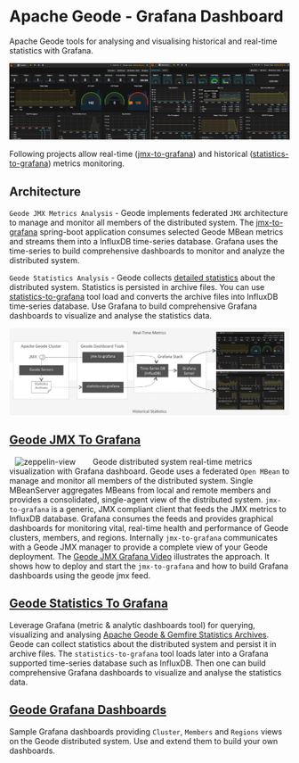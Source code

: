 # Apache Geode - Grafana Dashboard

Apache Geode tools for analysing and visualising historical and real-time statistics with Grafana.

![Apache Geode Grafana Dashboards](./doc/geode-dashboards.png)

Following projects allow real-time ([jmx-to-grafana](./jmx-to-grafana)) 
and historical ([statistics-to-grafana](./statistics-to-grafana)) metrics monitoring.

## Architecture
`Geode JMX Metrics Analysis` - Geode implements federated `JMX` architecture to manage and monitor all members of the distributed system. 
The [jmx-to-grafana](./jmx-to-grafana) spring-boot application consumes selected Geode MBean metrics and streams them 
into a InfluxDB time-series database. Grafana uses the time-series to build comprehensive dashboards to monitor and analyze the distributed system.

`Geode Statistics Analysis` -  Geode collects [detailed statistics](http://geode.apache.org/docs/guide/managing/statistics/chapter_overview.html) 
about the distributed system. Statistics is persisted in archive files. You can use [statistics-to-grafana](./statistics-to-grafana) 
tool load and converts the archive files into InfluxDB time-series database. Use Grafana to build comprehensive Grafana 
dashboards to visualize and  analyse the statistics data. 
 
![Apache Geode Grafana Dashboards Architecture](./doc/GeodeDashboardArchitecture.png)

## [Geode JMX To Grafana](./jmx-to-grafana) 
[<img align="left" src="http://img.youtube.com/vi/e2UlWm1w2yY/0.jpg" alt="zeppelin-view" hspace="10" width="130"></img>](https://www.youtube.com/watch?v=e2UlWm1w2yY)
Geode distributed system real-time metrics visualization with Grafana dashboard. 
Geode uses a federated `Open MBean`  to manage and monitor all members of the distributed system. Single MBeanServer aggregates 
MBeans from local and remote members and provides a consolidated, single-agent view of the 
distributed system.	`jmx-to-grafana` is a generic, JMX compliant client that feeds the JMX metrics
to InfluxDB database. Grafana consumes the feeds and provides graphical dashboards for monitoring vital, real-time 
health and performance of Geode clusters, members, and regions.
Internally `jmx-to-grafana` communicates with a Geode JMX manager to provide a complete view of 
your Geode deployment. 
The [Geode JMX Grafana Video](https://www.youtube.com/watch?v=e2UlWm1w2yY) illustrates the approach. It shows how to deploy and start the `jmx-to-grafana` 
and how to build Grafana dashboards using the geode jmx feed.

## [Geode Statistics To Grafana](./statistics-to-grafana) 
Leverage Grafana (metric & analytic dashboards tool) for querying, visualizing and analysing [Apache Geode & Gemfire Statistics Archives](http://geode.apache.org/docs/guide/managing/statistics/chapter_overview.html). 
Geode can collect statistics about the distributed system and persist it in archive files. The `statistics-to-grafana` 
tool loads later into a Grafana supported time-series database such as InfluxDB. Then one can 
build comprehensive Grafana dashboards to visualize and analyse the statistics data.

## [Geode Grafana Dashboards](./jmx-to-grafana/src/main/resources/dashboards)
Sample Grafana dashboards providing `Cluster`, `Members` and `Regions` views on the Geode 
distributed system. Use and extend them to build your own dashboards. 
